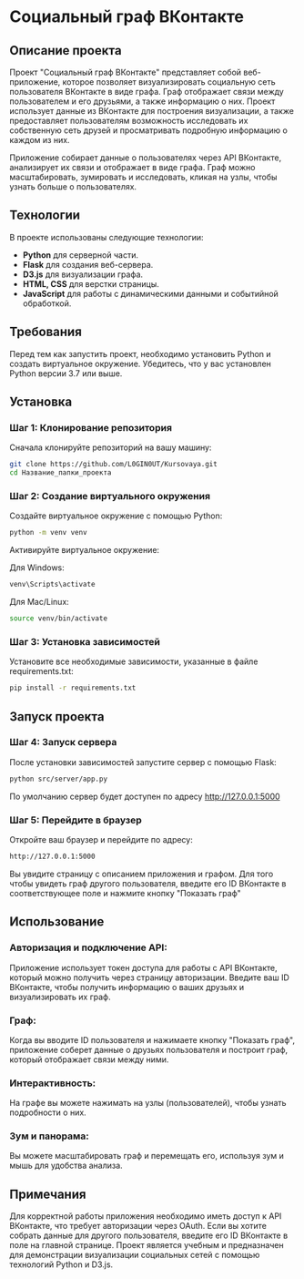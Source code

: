 # Социальный граф ВКонтакте

## Описание проекта

Проект "Социальный граф ВКонтакте" представляет собой веб-приложение, которое позволяет визуализировать социальную сеть пользователя ВКонтакте в виде графа. Граф отображает связи между пользователем и его друзьями, а также информацию о них. Проект использует данные из ВКонтакте для построения визуализации, а также предоставляет пользователям возможность исследовать их собственную сеть друзей и просматривать подробную информацию о каждом из них.

Приложение собирает данные о пользователях через API ВКонтакте, анализирует их связи и отображает в виде графа. Граф можно масштабировать, зумировать и исследовать, кликая на узлы, чтобы узнать больше о пользователях. 

## Технологии

В проекте использованы следующие технологии:
- **Python** для серверной части.
- **Flask** для создания веб-сервера.
- **D3.js** для визуализации графа.
- **HTML, CSS** для верстки страницы.
- **JavaScript** для работы с динамическими данными и событийной обработкой.

## Требования

Перед тем как запустить проект, необходимо установить Python и создать виртуальное окружение. Убедитесь, что у вас установлен Python версии 3.7 или выше.

## Установка

### Шаг 1: Клонирование репозитория

Сначала клонируйте репозиторий на вашу машину:

```bash
git clone https://github.com/L0GIN0UT/Kursovaya.git
cd Название_папки_проекта
```

### Шаг 2: Создание виртуального окружения

Создайте виртуальное окружение с помощью Python:

```bash
python -m venv venv
```

Активируйте виртуальное окружение:

Для Windows:
```bash
venv\Scripts\activate
```
Для Mac/Linux:
```bash
source venv/bin/activate
```

### Шаг 3: Установка зависимостей

Установите все необходимые зависимости, указанные в файле requirements.txt:

```bash
pip install -r requirements.txt
```

## Запуск проекта

### Шаг 4: Запуск сервера

После установки зависимостей запустите сервер с помощью Flask:

```bash
python src/server/app.py
```

По умолчанию сервер будет доступен по адресу http://127.0.0.1:5000

### Шаг 5: Перейдите в браузер
Откройте ваш браузер и перейдите по адресу:

```bash
http://127.0.0.1:5000
```

Вы увидите страницу с описанием приложения и графом. Для того чтобы увидеть граф другого пользователя, введите его ID ВКонтакте в соответствующее поле и нажмите кнопку "Показать граф"

## Использование
### Авторизация и подключение API:

Приложение использует токен доступа для работы с API ВКонтакте, который можно получить через страницу авторизации. Введите ваш ID ВКонтакте, чтобы получить информацию о ваших друзьях и визуализировать их граф.

### Граф: 

Когда вы вводите ID пользователя и нажимаете кнопку "Показать граф", приложение соберет данные о друзьях пользователя и построит граф, который отображает связи между ними.

### Интерактивность:

На графе вы можете нажимать на узлы (пользователей), чтобы узнать подробности о них.

### Зум и панорама:

Вы можете масштабировать граф и перемещать его, используя зум и мышь для удобства анализа.

## Примечания

Для корректной работы приложения необходимо иметь доступ к API ВКонтакте, что требует авторизации через OAuth.
Если вы хотите собрать данные для другого пользователя, введите его ID ВКонтакте в поле на главной странице.
Проект является учебным и предназначен для демонстрации визуализации социальных сетей с помощью технологий Python и D3.js.
